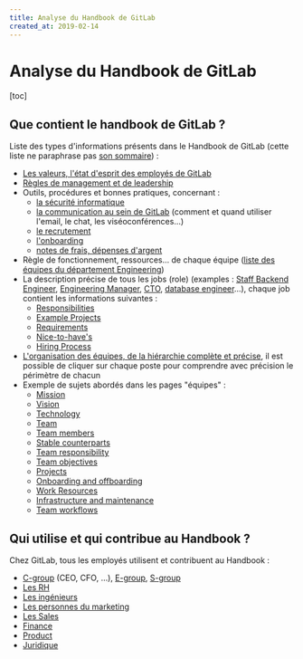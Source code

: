 ```yaml
---
title: Analyse du Handbook de GitLab
created_at: 2019-02-14
---
```

# Analyse du Handbook de GitLab

[toc]

## Que contient le handbook de GitLab ?

Liste des types d'informations présents dans le Handbook de GitLab (cette liste ne paraphrase pas [son sommaire](https://about.gitlab.com/handbook/)) :

- [Les valeurs, l'état d'esprit des employés de GitLab](https://about.gitlab.com/handbook/values/)
- [Règles de management et de leadership](https://about.gitlab.com/handbook/leadership/)
- Outils, procédures et bonnes pratiques, concernant :
  - [la sécurité informatique](https://about.gitlab.com/handbook/security/)
  - [la communication au sein de GitLab](https://about.gitlab.com/handbook/communication/) (comment et quand utiliser l'email, le chat, les viséoconférences...)
  - [le recrutement](https://about.gitlab.com/handbook/hiring/)
  - [l'onboarding](https://about.gitlab.com/handbook/general-onboarding/)
  - [notes de frais, dépenses d'argent](https://about.gitlab.com/handbook/spending-company-money/)
- Règle de fonctionnement, ressources… de chaque équipe ([liste des équipes du département Engineering](https://about.gitlab.com/handbook/engineering/#engineering-departments--teams))
- La description précise de tous les jobs (role) (examples : [
Staff Backend Engineer](https://gitlab.com/gitlab-com/www-gitlab-com/blob/master/source/job-families/engineering/backend-engineer/index.html.md#staff-backend-engineer), [
Engineering Manager](https://gitlab.com/gitlab-com/www-gitlab-com/blob/master/source/job-families/engineering/backend-engineer/index.html.md#engineering-manager), [CTO](https://gitlab.com/gitlab-com/www-gitlab-com/blob/master/source/job-families/engineering/chief-technology-officer/index.html.md), [database engineer](https://gitlab.com/gitlab-com/www-gitlab-com/blob/master/source/job-families/engineering/database-engineer/index.html.md)...), chaque job contient les informations suivantes :
  - [Responsibilities](https://gitlab.com/gitlab-com/www-gitlab-com/blob/master/source/job-families/engineering/database-engineer/index.html.md#responsibilities)
  - [Example Projects](https://gitlab.com/gitlab-com/www-gitlab-com/blob/master/source/job-families/engineering/database-engineer/index.html.md#example-projects)
  - [Requirements](https://gitlab.com/gitlab-com/www-gitlab-com/blob/master/source/job-families/engineering/database-engineer/index.html.md#requirements)
  - [Nice-to-have's](https://gitlab.com/gitlab-com/www-gitlab-com/blob/master/source/job-families/engineering/database-engineer/index.html.md#nice-to-haves)
  - [Hiring Process](https://gitlab.com/gitlab-com/www-gitlab-com/blob/master/source/job-families/engineering/database-engineer/index.html.md#hiring-process)
- [L'organisation des équipes, de la hiérarchie complète et précise](https://about.gitlab.com/company/team/org-chart/), il est possible de cliquer sur chaque poste pour comprendre avec précision le périmètre de chacun
- Exemple de sujets abordés dans les pages "équipes" :
  - [Mission](https://about.gitlab.com/handbook/engineering/dev-backend/distribution/#mission)
  - [Vision](https://about.gitlab.com/handbook/engineering/dev-backend/distribution/#vision)
  - [Technology](https://about.gitlab.com/handbook/engineering/dev-backend/distribution/#technology)
  - [Team](https://about.gitlab.com/handbook/engineering/dev-backend/distribution/#team)
  - [Team members](https://about.gitlab.com/handbook/engineering/dev-backend/distribution/#team-members)
  - [Stable counterparts](https://about.gitlab.com/handbook/engineering/dev-backend/distribution/#stable-counterparts)
  - [Team responsibility](https://about.gitlab.com/handbook/engineering/dev-backend/distribution/#team-responsibility)
  - [Team objectives](https://about.gitlab.com/handbook/engineering/dev-backend/distribution/#team-objectives)
  - [Projects](https://about.gitlab.com/handbook/engineering/dev-backend/distribution/#projects)
  - [Onboarding and offboarding](https://about.gitlab.com/handbook/engineering/dev-backend/distribution/#projects)
  - [Work Resources](https://about.gitlab.com/handbook/engineering/dev-backend/distribution/#work-resources)
  - [Infrastructure and maintenance](https://about.gitlab.com/handbook/engineering/dev-backend/distribution/#infrastructure-and-maintenance)
  - [Team workflows](https://about.gitlab.com/handbook/engineering/dev-backend/distribution/#team-workflows)

## Qui utilise et qui contribue au Handbook ?

Chez GitLab, tous les employés utilisent et contribuent au Handbook :

- [C-group](https://about.gitlab.com/handbook/leadership/#c-group) (CEO, CFO, ...), [E-group](https://about.gitlab.com/handbook/leadership/#e-group), [S-group](https://about.gitlab.com/handbook/leadership/#s-group)
- [Les RH](https://gitlab.com/gitlab-com/www-gitlab-com/commits/master/source/handbook/people-operations/index.html.md)
- [Les ingénieurs](https://gitlab.com/gitlab-com/www-gitlab-com/commits/master/source/handbook/engineering/index.html.md)
- [Les personnes du marketing](https://gitlab.com/gitlab-com/www-gitlab-com/commits/master/source/handbook/marketing/index.html.md)
- [Les Sales](https://about.gitlab.com/handbook/sales/)
- [Finance](https://about.gitlab.com/handbook/finance/)
- [Product](https://about.gitlab.com/handbook/product/)
- [Juridique](https://about.gitlab.com/handbook/legal/)
